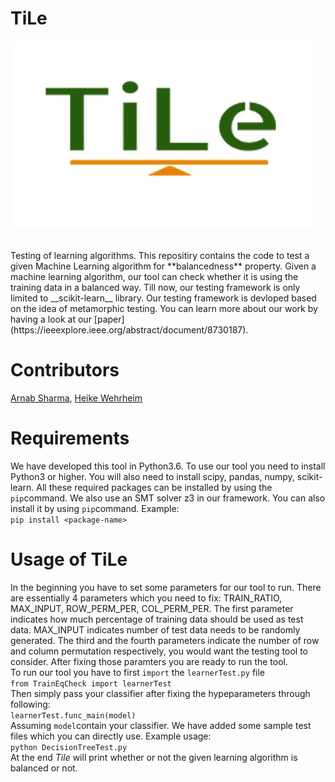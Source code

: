 # TiLe
![alt text](https://github.com/arnabsharma91/TiLe/blob/master/TiLeLogo.JPG) 

<br>
Testing of learning algorithms.
This repositiry contains the code to test a given Machine Learning algorithm for **balancedness** property. Given a machine learning algorithm, our tool can check whether it is using the training data in a balanced way.
Till now, our testing framework is only limited to __scikit-learn__ library. Our testing framework is devloped based on the idea of metamorphic testing. You can learn more about our work by having a look at our [paper](https://ieeexplore.ieee.org/abstract/document/8730187). 

# Contributors
[Arnab Sharma](https://en.cs.uni-paderborn.de/sms/team/people/arnab-sharma), [Heike Wehrheim](https://en.cs.uni-paderborn.de/sms/team/people/heike-wehrheim)

# Requirements
We have developed this tool in Python3.6. To use our tool you need to install Python3 or higher. You will also need to install scipy, pandas, numpy, scikit-learn. All these required packages can be installed by using the `pip`command. We also use an SMT solver z3 in our framework. You can also install it by using `pip`command.
Example:<br>
```pip install <package-name>```

# Usage of TiLe
In the beginning you have to set some parameters for our tool to run. There are essentially 4 parameters which you need to fix: TRAIN_RATIO, MAX_INPUT, ROW_PERM_PER, COL_PERM_PER.
The first parameter indicates how much percentage of training data should be used as test data. MAX_INPUT indicates number of test data needs to be randomly generated. The third and the fourth parameters indicate the number of row and column permutation respectively, you would want the testing tool to consider. After fixing those paramters you are ready to run the tool.<br>
To run our tool you have to first `import` the `learnerTest.py` file <br> 
```from TrainEqCheck import learnerTest``` <br>
Then simply pass your classifier after fixing the hypeparameters through following: <br>
```learnerTest.func_main(model)``` <br>
Assuming `model`contain your classifier. We have added some sample test files which you can directly use. Example usage:<br>
```python DecisionTreeTest.py```<br>
At the end *Tile* will print whether or not the given learning algorithm is balanced or not.

